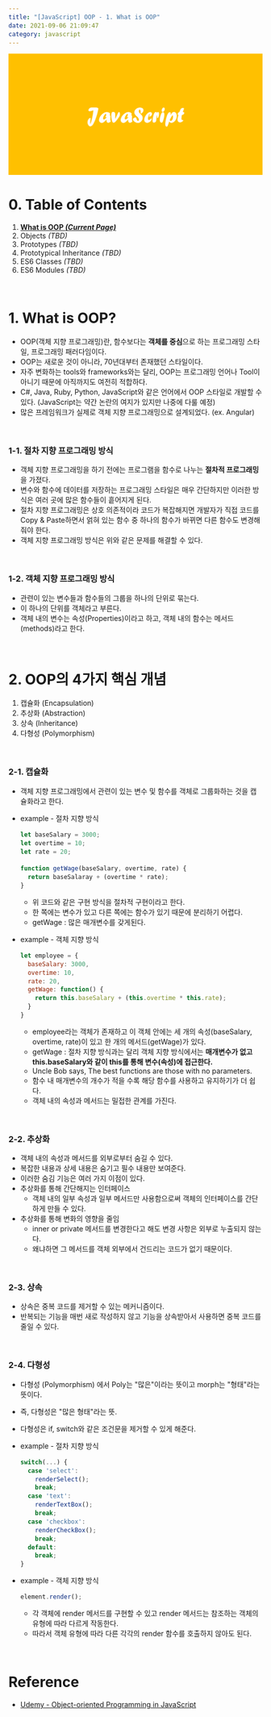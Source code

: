 ```yaml
---
title: "[JavaScript] OOP - 1. What is OOP"
date: 2021-09-06 21:09:47
category: javascript
---
```


![](images/javascript.png)

# 0. Table of Contents

1. **[What is OOP *(Current Page)*](/JavaScript/oop-1/)** 
2. Objects *(TBD)*
3. Prototypes *(TBD)*
4. Prototypical Inheritance *(TBD)*
5. ES6 Classes *(TBD)*
6. ES6 Modules *(TBD)*

<br />

# 1. What is OOP?

- OOP(객체 지향 프로그래밍)란, 함수보다는 **객체를 중심**으로 하는 프로그래밍 스타일, 프로그래밍 패러다임이다.
- OOP는 새로운 것이 아니라, 70년대부터 존재했던 스타일이다.
- 자주 변화하는 tools와 frameworks와는 달리, OOP는 프로그래밍 언어나 Tool이 아니기 때문에 아직까지도 여전히 적합하다.
- C#, Java, Ruby, Python, JavaScript와 같은 언어에서 OOP 스타일로 개발할 수 있다. (JavaScript는 약간 논란의 여지가 있지만 나중에 다룰 예정)
- 많은 프레임워크가 실제로 객체 지향 프로그래밍으로 설계되었다. (ex. Angular)

<br />

### 1-1. 절차 지향 프로그래밍 방식

- 객체 지향 프로그래밍을 하기 전에는 프로그램을 함수로 나누는 **절차적 프로그래밍**을 가졌다.
- 변수와 함수에 데이터를 저장하는 프로그래밍 스타일은 매우 간단하지만 이러한 방식은 여러 곳에 많은 함수들이 흩어지게 된다.
- 절차 지향 프로그래밍은 상호 의존적이라 코드가 복잡해지면 개발자가 직접 코드를 Copy & Paste하면서 얽혀 있는 함수 중 하나의 함수가 바뀌면 다른 함수도 변경해줘야 한다.
- 객체 지향 프로그래밍 방식은 위와 같은 문제를 해결할 수 있다.

<br />

### 1-2. 객체 지향 프로그래밍 방식

- 관련이 있는 변수들과 함수들의 그룹을 하나의 단위로 묶는다.
- 이 하나의 단위를 객체라고 부른다.
- 객체 내의 변수는 속성(Properties)이라고 하고, 객체 내의 함수는 메서드(methods)라고 한다.

<br />

# 2. OOP의 4가지 핵심 개념

1. 캡슐화 (Encapsulation)
2. 추상화 (Abstraction)
3. 상속 (Inheritance)
4. 다형성 (Polymorphism)

<br />

### 2-1. 캡슐화

- 객체 지향 프로그래밍에서 관련이 있는 변수 및 함수를 객체로 그룹화하는 것을 캡슐화라고 한다.
- example - 절차 지향 방식

    ```js
    let baseSalary = 3000;
    let overtime = 10;
    let rate = 20;

    function getWage(baseSalary, overtime, rate) {
      return baseSalaray + (overtime * rate);
    }
    ```

    - 위 코드와 같은 구현 방식을 절차적 구현이라고 한다.
    - 한 쪽에는 변수가 있고 다른 쪽에는 함수가 있기 때문에 분리하기 어렵다.
    - getWage : 많은 매개변수를 갖게된다.
- example - 객체 지향 방식

    ```js
    let employee = {
      baseSalary: 3000,
      overtime: 10,
      rate: 20,
      getWage: function() {
        return this.baseSalary + (this.overtime * this.rate);
      }
    }
    ```

    - employee라는 객체가 존재하고 이 객체 안에는 세 개의 속성(baseSalary, overtime, rate)이 있고 한 개의 메서드(getWage)가 있다.
    - getWage : 절차 지향 방식과는 달리 객체 지향 방식에서는 **매개변수가 없고 this.baseSalary와 같이 this를 통해 변수(속성)에 접근한다.**
    - Uncle Bob says, The best functions are those with no parameters.
    - 함수 내 매개변수의 개수가 적을 수록 해당 함수를 사용하고 유지하기가 더 쉽다.
    - 객체 내의 속성과 메서드는 밀접한 관계를 가진다.

<br />

### 2-2. 추상화

- 객체 내의 속성과 메서드를 외부로부터 숨길 수 있다.
- 복잡한 내용과 상세 내용은 숨기고 필수 내용만 보여준다.
- 이러한 숨김 기능은 여러 가지 이점이 있다.
- 추상화를 통해 간단해지는 인터페이스
    - 객체 내의 일부 속성과 일부 메서드만 사용함으로써 객체의 인터페이스를 간단하게 만들 수 있다.
- 추상화를 통해 변화의 영향을 줄임
    - inner or private 메서드를 변경한다고 해도 변경 사항은 외부로 누출되지 않는다.
    - 왜냐하면 그 메서드를 객체 외부에서 건드리는 코드가 없기 때문이다.

<br />

### 2-3. 상속

- 상속은 중복 코드를 제거할 수 있는 메커니즘이다.
- 반복되는 기능을 매번 새로 작성하지 않고 기능을 상속받아서 사용하면 중복 코드를 줄일 수 있다.

<br />

### 2-4. 다형성

- 다형성 (Polymorphism) 에서 Poly는 "많은"이라는 뜻이고 morph는 "형태"라는 뜻이다.
- 즉, 다형성은 "많은 형태"라는 뜻.
- 다형성은 if, switch와 같은 조건문을 제거할 수 있게 해준다.
- example - 절차 지향 방식

    ```js
    switch(...) {
      case 'select':
        renderSelect();
        break;
      case 'text':
        renderTextBox();
        break;
      case 'checkbox':
        renderCheckBox();
        break;
      default:
        break;
    }
    ```

- example - 객체 지향 방식

    ```js
    element.render();
    ```

    - 각 객체에 render 메서드를 구현할 수 있고 render 메서드는 참조하는 객체의 유형에 따라 다르게 작동한다.
    - 따라서 객체 유형에 따라 다른 각각의 render 함수를 호출하지 않아도 된다.
    
<br />

# Reference

- [Udemy - Object-oriented Programming in JavaScript](https://www.udemy.com/course/javascript-object-oriented-programming/)